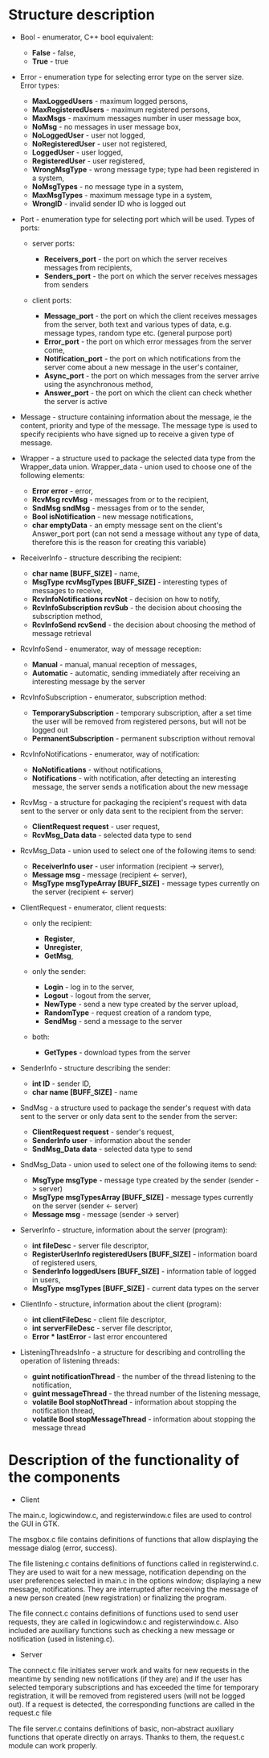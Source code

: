 Structure description
=======================


- Bool - enumerator, C++ bool equivalent:
  - **False** - false,
  - **True** - true



- Error - enumeration type for selecting error type on the server size.
Error types:
  - **MaxLoggedUsers** - maximum logged persons,
  - **MaxRegisteredUsers** - maximum registered persons,
  - **MaxMsgs** - maximum messages number in user message box,
  - **NoMsg** - no messages in user message box,
  - **NoLoggedUser** - user not logged,
  - **NoRegisteredUser** - user not registered,
  - **LoggedUser** - user logged,
  - **RegisteredUser** - user registered,
  - **WrongMsgType** - wrong message type; type had been registered in a system,
  - **NoMsgTypes** - no message type in a system,
  - **MaxMsgTypes** - maximum message type in a system,
  - **WrongID** - invalid sender ID who is logged out




- Port - enumeration type for selecting port which will be used.
  Types of ports:
  - server ports:
    - **Receivers_port** - the port on which the server receives messages from recipients,
    - **Senders_port** - the port on which the server receives messages from senders

  - client ports:
    - **Message_port** - the port on which the client receives messages from the server, both text and various types of data, e.g. message types, random type etc. (general purpose port)
    - **Error_port** - the port on which error messages from the server come,
    - **Notification_port** - the port on which notifications from the server come about a new message in the user's container,
    - **Async_port** - the port on which messages from the server arrive using the asynchronous method,
    - **Answer_port** - the port on which the client can check whether the server is active





- Message - structure containing information about the message, ie the content, priority and type of the message.
The message type is used to specify recipients who have signed up to receive a given type of message.







- Wrapper - a structure used to package the selected data type from the Wrapper_data union.
  Wrapper_data - union used to choose one of the following elements:
  - **Error error** - error,
  - **RcvMsg rcvMsg** - messages from or to the recipient,
  - **SndMsg sndMsg** - messages from or to the sender,
  - **Bool isNotification** - new message notifications,
  - **char emptyData** - an empty message sent on the client's Answer_port port (can not send a message without any type of data, therefore this is the reason for creating this variable)



- ReceiverInfo - structure describing the recipient:
  - **char name [BUFF_SIZE]** - name,
  - **MsgType rcvMsgTypes [BUFF_SIZE]** - interesting types of messages to receive,
  - **RcvInfoNotifications rcvNot** - decision on how to notify,
  - **RcvInfoSubscription rcvSub** - the decision about choosing the subscription method,
  - **RcvInfoSend rcvSend** - the decision about choosing the method of message retrieval





- RcvInfoSend - enumerator, way of message reception:
  - **Manual** - manual, manual reception of messages,
  - **Automatic** - automatic, sending immediately after receiving an interesting message by the server




- RcvInfoSubscription - enumerator, subscription method:
  - **TemporarySubscription** - temporary subscription, after a set time the user will be removed from registered persons, but will not be logged out
  - **PermanentSubscription** - permanent subscription without removal




- RcvInfoNotifications - enumerator, way of notification:
  - **NoNotifications** - without notifications,
  - **Notifications** - with notification, after detecting an interesting message, the server sends a notification about the new message




- RcvMsg - a structure for packaging the recipient's request with data sent to the server or only data sent to the recipient from the server:
  - **ClientRequest request** - user request,
  - **RcvMsg_Data data** - selected data type to send



- RcvMsg_Data - union used to select one of the following items to send:
  - **ReceiverInfo user** - user information (recipient -> server),
  - **Message msg** - message (recipient <- server),
  - **MsgType msgTypeArray [BUFF_SIZE]** - message types currently on the server (recipient <- server)




- ClientRequest - enumerator, client requests:
  - only the recipient:
    - **Register**,
    - **Unregister**,
    - **GetMsg**,

  - only the sender:
    - **Login** - log in to the server,
    - **Logout** - logout from the server,
    - **NewType** - send a new type created by the server upload,
    - **RandomType** - request creation of a random type,
    - **SendMsg** - send a message to the server

  - both:
    - **GetTypes** - download types from the server





- SenderInfo - structure describing the sender:
  - **int ID** - sender ID,
  - **char name [BUFF_SIZE]** - name




- SndMsg - a structure used to package the sender's request with data sent to the server or only data sent to the sender from the server:
  - **ClientRequest request** - sender's request,
  - **SenderInfo user** - information about the sender
  - **SndMsg_Data data** - selected data type to send




- SndMsg_Data - union used to select one of the following items to send:
  - **MsgType msgType** - message type created by the sender (sender -> server)
  - **MsgType msgTypesArray [BUFF_SIZE]** - message types currently on the server (sender <- server)
  - **Message msg** - message (sender -> server)





- ServerInfo - structure, information about the server (program):
  - **int fileDesc** - server file descriptor,
  - **RegisterUserInfo registeredUsers [BUFF_SIZE]** - information board of registered users,
  - **SenderInfo loggedUsers [BUFF_SIZE]** - information table of logged in users,
  - **MsgType msgTypes [BUFF_SIZE]** - current data types on the server





- ClientInfo - structure, information about the client (program):
  - **int clientFileDesc** - client file descriptor,
  - **int serverFileDesc** - server file descriptor,
  - **Error * lastError** - last error encountered





- ListeningThreadsInfo - a structure for describing and controlling the operation of listening threads:
  - **guint notificationThread** - the number of the thread listening to the notification,
  - **guint messageThread** - the thread number of the listening message,
  - **volatile Bool stopNotThread** - information about stopping the notification thread,
  - **volatile Bool stopMessageThread** - information about stopping the message thread


Description of the functionality of the components
=======================

- Client




The main.c, logicwindow.c, and registerwindow.c files are used to control the GUI in GTK.

The msgbox.c file contains definitions of functions that allow displaying the message dialog (error, success).

The file listening.c contains definitions of functions called in registerwind.c. They are used to wait for a new message, notification depending on the user preferences selected in main.c in the options window; displaying a new message, notifications. They are interrupted after receiving the message of a new person created (new registration) or finalizing the program.

The file connect.c contains definitions of functions used to send user requests, they are called in logicwindow.c and registerwindow.c.
Also included are auxiliary functions such as checking a new message or notification (used in listening.c).




- Server


The connect.c file initiates server work and waits for new requests in the meantime by sending new notifications (if they are) and if the user has selected temporary subscriptions and has exceeded the time for temporary registration, it will be removed from registered users (will not be logged out). If a request is detected, the corresponding functions are called in the request.c file


The file server.c contains definitions of basic, non-abstract auxiliary functions that operate directly on arrays. Thanks to them, the request.c module can work properly.
